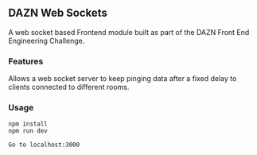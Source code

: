 ## DAZN Web Sockets

A web socket based Frontend module built as part of the DAZN Front End Engineering Challenge.

### Features

Allows a web socket server to keep pinging data after a fixed delay to clients connected to different rooms.

### Usage

```
npm install
npm run dev

Go to localhost:3000
```
